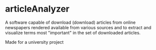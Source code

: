 # articleAnalyzer
A software capable of download (download) articles from online newspapers rendered available from various sources and to extract and visualize terms most "important" in the set of downloaded articles.



Made for a university project
